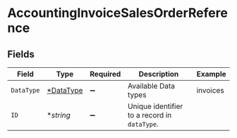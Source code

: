 # AccountingInvoiceSalesOrderReference


## Fields

| Field                                        | Type                                         | Required                                     | Description                                  | Example                                      |
| -------------------------------------------- | -------------------------------------------- | -------------------------------------------- | -------------------------------------------- | -------------------------------------------- |
| `DataType`                                   | [*DataType](../../models/shared/datatype.md) | :heavy_minus_sign:                           | Available Data types                         | invoices                                     |
| `ID`                                         | **string*                                    | :heavy_minus_sign:                           | Unique identifier to a record in `dataType`. |                                              |